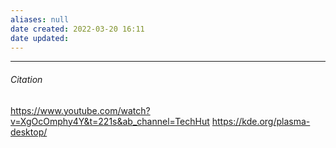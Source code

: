 ```yaml
---
aliases: null
date created: 2022-03-20 16:11
date updated:
---
```


---

###### Citation
 https://www.youtube.com/watch?v=XgOcOmphy4Y&t=221s&ab_channel=TechHut
https://kde.org/plasma-desktop/